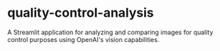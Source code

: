 # quality-control-analysis
 A Streamlit application for analyzing and comparing images for quality control purposes using OpenAI's vision capabilities.
